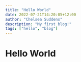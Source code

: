 ```yaml
---
title: "Hello World"
date: 2022-07-21T14:20:05+12:00
author: "Chelsea Suddens"
description: "My first blog!"
tags: ["hello", "blog"]
---
```

# Hello World
